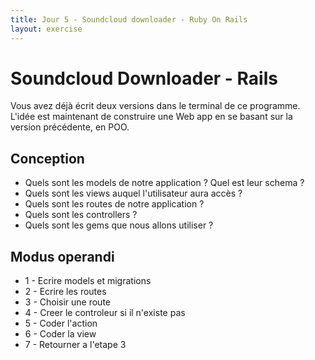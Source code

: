 ```yaml
---
title: Jour 5 - Soundcloud downloader - Ruby On Rails
layout: exercise
---
```


# Soundcloud Downloader - Rails


Vous avez déjà écrit deux versions dans le terminal de ce programme.
L'idée est maintenant de construire une Web app en se basant sur la version précédente, en POO.


## Conception

- Quels sont les models de notre application ? Quel est leur schema ?
- Quels sont les views auquel l'utilisateur aura accès ?
- Quels sont les routes de notre application ?
- Quels sont les controllers ?
- Quels sont les gems que nous allons utiliser ?

## Modus operandi

- 1 - Ecrire models et migrations
- 2 - Ecrire les routes
- 3 - Choisir une route
- 4 - Creer le controleur si il n'existe pas
- 5 - Coder l'action
- 6 - Coder la view
- 7 - Retourner a l'etape 3
